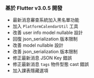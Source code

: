 ### 基於 Flutter v3.0.5 開發

* 最新消息審查系統加入黑名單功能
* 加入 `PlatformCalendarUtil` 工具
* 改善 user info model nullable 設計
* 回復 json_serialization 版本限制
* 改善 model nullable 設計
* 改善 json_serialization 版本限制
* 修正最新消息 JSON Key 錯誤
* 修正最新消息 `tags` 物件型態 cast 錯誤
* 加入課表隱藏選項